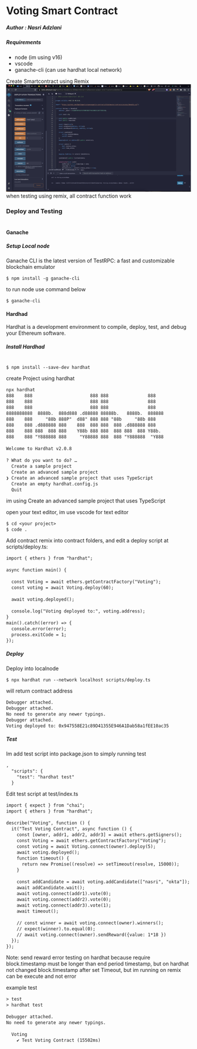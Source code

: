 # Voting Smart Contract

##### Author : Nasri Adzlani

##### Requirements
- node (im using v16)
- vscode
- ganache-cli (can use hardhat local network)


Create Smartcontract using Remix
![N|Solid](https://raw.githubusercontent.com/masnasri-a/images/main/Screen%20Shot%202022-05-19%20at%2012.19.59.png)
when testing using remix, all contract function work

### Deploy and Testing
#
#### Ganache 
##### Setup Local node
Ganache CLI is the latest version of TestRPC: a fast and customizable blockchain emulator
```
$ npm install -g ganache-cli
```
to run node use command below
```
$ ganache-cli
```

#### Hardhad
Hardhat is a development environment to compile, deploy, test, and debug your Ethereum software.
##### Install Hardhad 
#
```
$ npm install --save-dev hardhat
```

create Project using hardhat
```
npx hardhat
888    888                      888 888               888
888    888                      888 888               888
888    888                      888 888               888
8888888888  8888b.  888d888 .d88888 88888b.   8888b.  888888
888    888     "88b 888P"  d88" 888 888 "88b     "88b 888
888    888 .d888888 888    888  888 888  888 .d888888 888
888    888 888  888 888    Y88b 888 888  888 888  888 Y88b.
888    888 "Y888888 888     "Y88888 888  888 "Y888888  "Y888

Welcome to Hardhat v2.0.8

? What do you want to do? …
  Create a sample project
  Create an advanced sample project
❯ Create an advanced sample project that uses TypeScript
  Create an empty hardhat.config.js
  Quit
```
im using Create an advanced sample project that uses TypeScript

open your text editor, im use vscode for text editor
```
$ cd <your project>
$ code .
```

Add contract remix into contract folders, and edit a deploy script at scripts/deploy.ts:
```
import { ethers } from "hardhat";

async function main() {

  const Voting = await ethers.getContractFactory("Voting");
  const voting = await Voting.deploy(60);

  await voting.deployed();

  console.log("Voting deployed to:", voting.address);
}
main().catch((error) => {
  console.error(error);
  process.exitCode = 1;
});
```

##### Deploy
Deploy into localnode 
```
$ npx hardhat run --network localhost scripts/deploy.ts
```
will return contract address
```
Debugger attached.
Debugger attached.
No need to generate any newer typings.
Debugger attached.
Voting deployed to: 0x947558E21c89D41355E946A1Dab58a1fEE10ac35
```

##### Test
Im add test script into package.json to simply running test
```
,
  "scripts": {
    "test": "hardhat test"
  }
```

Edit test script at test/index.ts
```
import { expect } from "chai";
import { ethers } from "hardhat";

describe("Voting", function () {
  it("Test Voting Contract", async function () {
    const [owner, addr1, addr2, addr3] = await ethers.getSigners();
    const Voting = await ethers.getContractFactory("Voting");
    const voting = await Voting.connect(owner).deploy(5);
    await voting.deployed();
    function timeout() {
      return new Promise((resolve) => setTimeout(resolve, 15000));
    }

    const addCandidate = await voting.addCandidate(["nasri", "okta"]);
    await addCandidate.wait();
    await voting.connect(addr1).vote(0);
    await voting.connect(addr2).vote(0);
    await voting.connect(addr3).vote(1);
    await timeout();

    // const winner = await voting.connect(owner).winners();
    // expect(winner).to.equal(0);
    // await voting.connect(owner).sendReward({value: 1*18 })
  });
});
```
Note: send reward error testing on hardhat because require block.timestamp must be longer than end period timestamp, but on hardhat not changed block.timestamp after set Timeout, but im running on remix can be execute and not error

example test
```
> test
> hardhat test

Debugger attached.
No need to generate any newer typings.

  Voting
    ✔ Test Voting Contract (15502ms)

```

